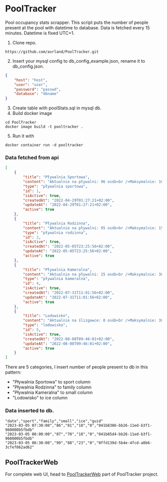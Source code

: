 # PoolTracker
Pool occupancy stats scrapper. This script puts the number of people present at the pool with datetime to database. Data is fetched every 15 minutes. Datetime is fixed UTC+1. 

1. Clone repo.
```
https://github.com/avrland/PoolTracker.git
```
2. Insert your mysql config to db_config_example.json, rename it to db_config.json.
```json
{
    "host": "host",
    "user": "user",
    "password": "passwd",
    "database": "dbname"
}  
```
3. Create table with poolStats.sql in mysql db.
4. Build docker image
```
cd PoolTracker
docker image build -t pooltracker .
```
5. Run it with
```
docker container run -d pooltracker
```

### Data fetched from api
```json
[
    {
        "title": "Pływalnia Sportowa",
        "content": "Aktualnie na pływalni: 96 osób<br />Maksymalnie: 105 osób",
        "type": "pływalnia sportowa",
        "id": 1,
        "isActive": true,
        "createdAt": "2022-04-29T01:27:21+02:00",
        "updateAt": "2022-04-29T01:27:21+02:00",
        "active": true
    },
    {
        "title": "Pływalnia Rodzinna",
        "content": "Aktualnie na pływalni: 95 osób<br />Maksymalnie: 150 osób",
        "type": "pływalnia rodzinna",
        "id": 2,
        "isActive": true,
        "createdAt": "2022-05-05T23:25:56+02:00",
        "updateAt": "2022-05-05T23:25:56+02:00",
        "active": true
    },
    {
        "title": "Pływalnia Kameralna",
        "content": "Aktualnie na pływalni: 25 osób<br />Maksymalnie: 30 osób",
        "type": "pływalnia kameralna",
        "id": 4,
        "isActive": true,
        "createdAt": "2022-07-31T11:01:56+02:00",
        "updateAt": "2022-07-31T11:01:56+02:00",
        "active": true
    },
    {
        "title": "Lodowisko",
        "content": "Aktualnie na ślizgawce: 0 osób<br />Maksymalnie: 300 osób",
        "type": "lodowisko",
        "id": 5,
        "isActive": true,
        "createdAt": "2022-08-08T09:46:01+02:00",
        "updateAt": "2022-08-08T09:46:01+02:00",
        "active": true
    }
]
```
There are 5 categories, I insert number of people present to db in this pattern:

- "Pływalnia Sportowa" to sport column
- "Pływalnia Rodzinna" to family column
- "Pływalnia Kameralna" to small column
- "Lodowisko" to ice column


### Data inserted to db. 
```csv
"date","sport","family","small","ice","guid"
"2023-03-05 07:30:00","86","81","18","0","041b8386-bb26-11ed-b3f1-960000b5fbdb"
"2023-03-05 08:00:00","87","70","18","0","041b85d4-bb26-11ed-b3f1-960000b5fbdb"
"2023-03-05 08:30:00","99","88","23","0","0ffd139d-5b4e-4fcd-a8b6-3cfef862ad62"
```

## PoolTrackerWeb
For complete web UI, head to [PoolTrackerWeb](https://github.com/avrland/PoolTrackerWeb) part of PoolTracker project. 

